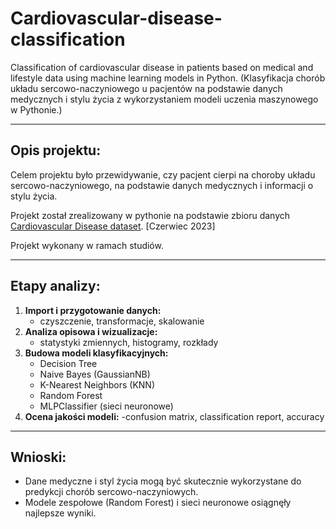 # Cardiovascular-disease-classification
Classification of cardiovascular disease in patients based on medical and lifestyle data using machine learning models in Python. (Klasyfikacja chorób układu sercowo-naczyniowego u pacjentów na podstawie danych medycznych i stylu życia z wykorzystaniem modeli uczenia maszynowego w Pythonie.)

---

## Opis projektu:
Celem projektu było przewidywanie, czy pacjent cierpi na choroby układu sercowo-naczyniowego, na podstawie danych medycznych i informacji o stylu życia.  

Projekt został zrealizowany w pythonie na podstawie zbioru danych [Cardiovascular Disease dataset](https://www.kaggle.com/datasets/sulianova/cardiovascular-disease-dataset). [Czerwiec 2023] 

Projekt wykonany w ramach studiów.

---

## Etapy analizy:
1. **Import i przygotowanie danych:**
   - czyszczenie, transformacje, skalowanie
2. **Analiza opisowa i wizualizacje:**
   - statystyki zmiennych, histogramy, rozkłady  
3. **Budowa modeli klasyfikacyjnych:**  
   - Decision Tree  
   - Naive Bayes (GaussianNB)  
   - K-Nearest Neighbors (KNN)  
   - Random Forest  
   - MLPClassifier (sieci neuronowe)  
4. **Ocena jakości modeli:**
   -confusion matrix, classification report, accuracy 

---

## Wnioski:
- Dane medyczne i styl życia mogą być skutecznie wykorzystane do predykcji chorób sercowo-naczyniowych.  
- Modele zespołowe (Random Forest) i sieci neuronowe osiągnęły najlepsze wyniki.  
